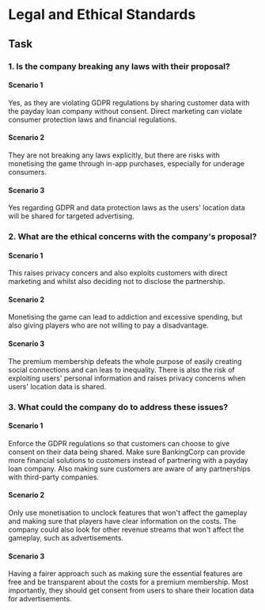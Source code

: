 # Legal and Ethical Standards

## Task

### 1. Is the company breaking any laws with their proposal?

#### Scenario 1

Yes, as they are violating GDPR regulations by sharing customer data with the payday loan company without consent. Direct marketing can violate consumer protection laws and financial regulations.

#### Scenario 2

They are not breaking any laws explicitly, but there are risks with monetising the game through in-app purchases, especially for underage consumers.

#### Scenario 3

Yes regarding GDPR and data protection laws as the users' location data will be shared for targeted advertising.


### 2. What are the ethical concerns with the company's proposal?

#### Scenario 1

This raises privacy concers and also exploits customers with direct marketing and whilst also deciding not to disclose the partnership.

#### Scenario 2

Monetising the game can lead to addiction and excessive spending, but also giving players who are not willing to pay a disadvantage.

#### Scenario 3

The premium membership defeats the whole purpose of easily creating social connections and can leas to inequality. There is also the risk of exploiting users' personal information and raises privacy concerns when users' location data is shared.


### 3. What could the company do to address these issues?

#### Scenario 1

Enforce the GDPR regulations so that customers can choose to give consent on their data being shared. Make sure BankingCorp can provide more financial solutions to customers instead of partnering with a payday loan company. Also making sure customers are aware of any partnerships with third-party companies.

#### Scenario 2

Only use monetisation to unclock features that won't affect the gameplay and making sure that players have clear information on the costs. The company could also look for other revenue streams that won't affect the gameplay, such as advertisements.

#### Scenario 3

Having a fairer approach such as making sure the essential features are free and be transparent about the costs for a premium membership. Most importantly, they should get consent from users to share their location data for advertisements.